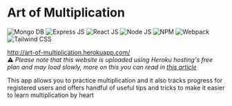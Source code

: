# Art of Multiplication

![Mongo DB](https://img.shields.io/badge/-MongoDB-47A248?logo=mongodb&logoColor=white&style=for-the-badge)
![Express JS](https://img.shields.io/badge/-ExpressJS-000?logo=express&logoColor=white&style=for-the-badge)
![React JS](https://img.shields.io/badge/-ReactJS-61DAFB?logo=react&logoColor=black&style=for-the-badge)
![Node JS](https://img.shields.io/badge/-NodeJS-339933?logo=node.js&logoColor=white&style=for-the-badge)
![NPM](https://img.shields.io/badge/-NPM-CB3837?logo=npm&logoColor=black&style=for-the-badge)
![Webpack](https://img.shields.io/badge/-Webpack-8DD6F9?logo=webpack&logoColor=black&style=for-the-badge)
![Tailwind CSS](https://img.shields.io/badge/-TailwindCSS-06B6D4?logo=tailwindcss&logoColor=white&style=for-the-badge)

<a href="http://art-of-multiplication.herokuapp.com/" target="_blank">http://art-of-multiplication.herokuapp.com/</a>
<br>
⚠️ <i>Please note that this website is uploaded using Heroku hosting's free plan and may load slowly, more on this you can read in <a href="https://dev.to/elijahtrillionz/your-heroku-app-is-slow-to-load-because-of-this-4lep">this article</a></i>

This app allows you to practice multiplication and it also tracks progress for registered users and offers handful of useful tips and tricks to make it easier to learn multiplication by heart
